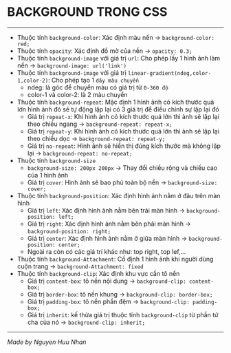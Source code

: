 # BACKGROUND TRONG CSS

<hr>

* Thuộc tính `background-color`: Xác định màu nền -> `background-color: red;`
* Thuộc tính `opacity`: Xác định đồ mờ của nền -> `opacity: 0.3;`
* Thuộc tính `background-image` với giá trị `url`: Cho phép lấy 1 hình ảnh làm nền -> `background-image: url('link')`
* Thuộc tính `background-image` với giá trị `linear-gradient(ndeg,color-1,color-2)`: Cho phép tạo 1 `dãy màu chuyển `
  * ndeg: là góc để chuyển màu có giá trị từ `0-360 độ` 
  * color-1 và color-2: là 2 màu chuyển 
* Thuộc tính `background-repeat`: Mặc định 1 hình ảnh có kích thước quá lớn hình ảnh đó sẽ tự động lặp lại có 3 giá trị để điều chỉnh sự lặp lại đó
  * Giá trị `repeat-x`: Khi hình ảnh có kích thước quá lớn thì ảnh sẽ lặp lại theo chiều ngang -> `background-repeat: repeat-x;`
  * Giá trị `repeat-y`: Khi hình ảnh có kích thước quá lớn thì ảnh sẽ lặp lại theo chiều dọc -> `background-repeat: repeat-y;`
  * Giá trị `no-repeat`: Hình ảnh sẽ hiển thị đúng kích thước mà không lặp lại -> `background-repeat: no-repeat;`
* Thuộc tính `background-size`  
  * `background-size: 200px 200px` -> Thay đổi chiều rộng và chiều cao của 1 hình ảnh
  * Giá trị `cover`: Hình ảnh sẽ bao phủ toàn bộ nền -> `background-size: cover;`
* Thuộc tính `background-position`: Xác định hình ảnh nằm ở đâu trên màn hình
    * Giá trị `left`: Xác định hình ảnh nằm bên trái màn hình -> `background-position: left;`
    * Giá trị `right`: Xác định hình ảnh nằm bên phải màn hình -> `background-position: right;`
    * Giá trị `center`: Xác định hình ảnh nằm ở giữa màn hình -> `background-position: center;`
    * Ngoài ra còn có các giá trí khác như: top right, top lef,...
* Thuộc tính `background-Attachment`: Cố định 1 hình ảnh khi người dùng cuộn trang -> `background-Attachment: fixed`
* Thuộc tính `background-clip`: Xác định khu vực cần tô nền
  * Giá trị `content-box`: tô nền nội dung -> `background-clip: content-box;`
  * Giá trị `border-box`: tô nền khung -> `background-clip: border-box;`
  * Giá trị `padding-box`: tô nền phần đệm -> `background-clip: padding-box;`
  * Giá trị `inherit`: kế thừa giá trị thuộc tính `background-clip` từ phần tử cha của nó -> `background-clip: inherit;`

<hr>

*Made by Nguyen Huu Nhan*
 
